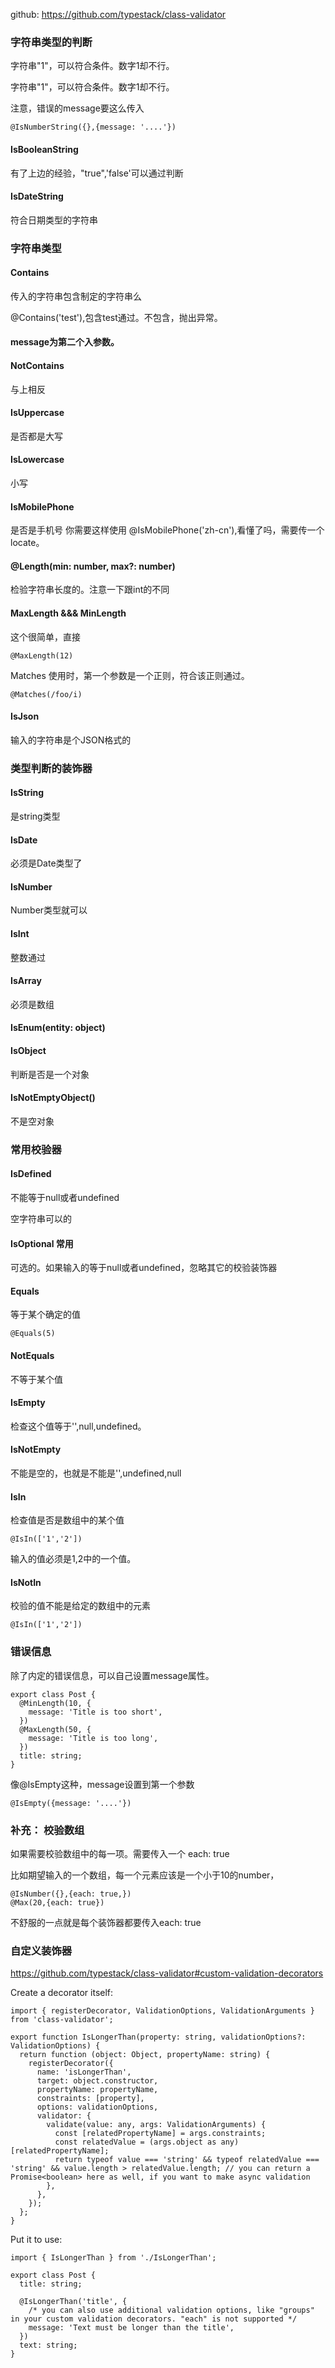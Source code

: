 github:
https://github.com/typestack/class-validator


### 字符串类型的判断

字符串"1"，可以符合条件。数字1却不行。

字符串"1"，可以符合条件。数字1却不行。

注意，错误的message要这么传入
```
@IsNumberString({},{message: '....'})
```

#### IsBooleanString
有了上边的经验，"true",'false'可以通过判断

#### IsDateString
符合日期类型的字符串

### 字符串类型

#### Contains
传入的字符串包含制定的字符串么

@Contains('test'),包含test通过。不包含，抛出异常。

####  message为第二个入参数。

####  NotContains
与上相反

####  IsUppercase
是否都是大写

#### IsLowercase
小写

#### IsMobilePhone
是否是手机号
你需要这样使用 @IsMobilePhone('zh-cn'),看懂了吗，需要传一个locate。


#### @Length(min: number, max?: number)
检验字符串长度的。注意一下跟int的不同

#### MaxLength &&& MinLength
这个很简单，直接
```
@MaxLength(12)
```

Matches
使用时，第一个参数是一个正则，符合该正则通过。

```
@Matches(/foo/i)
```

#### IsJson
输入的字符串是个JSON格式的


### 类型判断的装饰器
#### IsString
是string类型

#### IsDate
必须是Date类型了

#### IsNumber
Number类型就可以

#### IsInt
整数通过

#### IsArray
必须是数组

#### IsEnum(entity: object)
#### IsObject
判断是否是一个对象

#### IsNotEmptyObject()
不是空对象

### 常用校验器

#### IsDefined
不能等于null或者undefined

空字符串可以的

#### IsOptional 常用
可选的。如果输入的等于null或者undefined，忽略其它的校验装饰器

#### Equals
等于某个确定的值
```
@Equals(5)
```

#### NotEquals
不等于某个值

#### IsEmpty
检查这个值等于'',null,undefined。

#### IsNotEmpty
不能是空的，也就是不能是'',undefined,null

#### IsIn
检查值是否是数组中的某个值
```
@IsIn(['1','2'])
```
输入的值必须是1,2中的一个值。

####  IsNotIn
校验的值不能是给定的数组中的元素
```
@IsIn(['1','2'])
```
### 错误信息
除了内定的错误信息，可以自己设置message属性。
```
export class Post {
  @MinLength(10, {
    message: 'Title is too short',
  })
  @MaxLength(50, {
    message: 'Title is too long',
  })
  title: string;
}
```
像@IsEmpty这种，message设置到第一个参数
```
@IsEmpty({message: '....'})

```


### 补充： 校验数组
如果需要校验数组中的每一项。需要传入一个 each: true

比如期望输入的一个数组，每一个元素应该是一个小于10的number，
```
@IsNumber({},{each: true,})
@Max(20,{each: true})
```
不舒服的一点就是每个装饰器都要传入each: true


### 自定义装饰器

https://github.com/typestack/class-validator#custom-validation-decorators


Create a decorator itself:
```
import { registerDecorator, ValidationOptions, ValidationArguments } from 'class-validator';

export function IsLongerThan(property: string, validationOptions?: ValidationOptions) {
  return function (object: Object, propertyName: string) {
    registerDecorator({
      name: 'isLongerThan',
      target: object.constructor,
      propertyName: propertyName,
      constraints: [property],
      options: validationOptions,
      validator: {
        validate(value: any, args: ValidationArguments) {
          const [relatedPropertyName] = args.constraints;
          const relatedValue = (args.object as any)[relatedPropertyName];
          return typeof value === 'string' && typeof relatedValue === 'string' && value.length > relatedValue.length; // you can return a Promise<boolean> here as well, if you want to make async validation
        },
      },
    });
  };
}
```
Put it to use:

```
import { IsLongerThan } from './IsLongerThan';

export class Post {
  title: string;

  @IsLongerThan('title', {
    /* you can also use additional validation options, like "groups" in your custom validation decorators. "each" is not supported */
    message: 'Text must be longer than the title',
  })
  text: string;
}
```


